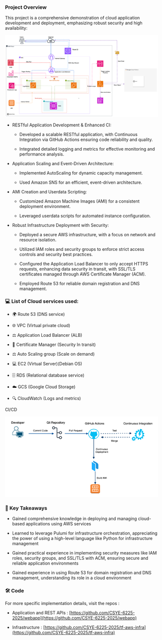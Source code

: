 ### Project Overview

This project is a comprehensive demonstration of cloud application development and deployment, emphasizing robust security and high availability:

![Architecture Diagram](csye6225-full.drawio.png)

*   RESTful Application Development & Enhanced CI:
    
    *   Developed a scalable RESTful application, with Continuous Integration via GitHub Actions ensuring code reliability and quality.
        
    *   Integrated detailed logging and metrics for effective monitoring and performance analysis.
        
*   Application Scaling and Event-Driven Architecture:
    
    *   Implemented AutoScaling for dynamic capacity management.
        
    *   Used Amazon SNS for an efficient, event-driven architecture.
        
*   AMI Creation and Userdata Scripting:
    
    *   Customized Amazon Machine Images (AMI) for a consistent deployment environment.
        
    *   Leveraged userdata scripts for automated instance configuration.
        
*   Robust Infrastructure Deployment with Security:
    
    *   Deployed a secure AWS infrastructure, with a focus on network and resource isolation.
        
    *   Utilized IAM roles and security groups to enforce strict access controls and security best practices.
        
    *   Configured the Application Load Balancer to only accept HTTPS requests, enhancing data security in transit, with SSL/TLS certificates managed through AWS Certificate Manager (ACM).
        
    *   Employed Route 53 for reliable domain registration and DNS management.
        

        

### 💻 List of Cloud services used:

*   🌍 Route 53 (DNS service)
    
*   🌐 VPC (Virtual private cloud)
    
*   ⚖️ Application Load Balancer (ALB)
    
*   🔏 Certificate Manager (Security In transit)
    
*   ⚖️ Auto Scaling group (Scale on demand)
    
*   💻 EC2 (Virtual Server)(Debian OS)
    
*   🗄️ RDS (Relational database service)
    
*   ☁️ GCS (Google Cloud Storage)
    
*   🔍 CloudWatch (Logs and metrics)
    

CI/CD

![CI/CD workflow](cicd.drawio.png)

### 📘 Key Takeaways

*   Gained comprehensive knowledge in deploying and managing cloud-based applications using AWS services
    
*   Learned to leverage Pulumi for infrastructure orchestration, appreciating the power of using a high-level language like Python for infrastructure management
    
*   Gained practical experience in implementing security measures like IAM roles, security groups, and SSL/TLS with ACM, ensuring secure and reliable application environments
    
*   Gained experience in using Route 53 for domain registration and DNS management, understanding its role in a cloud environment
    

### 🛠️ Code

For more specific implementation details, visit the repos :

*   Application and REST APIs : [https://github.com/CSYE-6225-2025/webapp](https://github.com/CSYE-6225-2025/webapp)
    
*   Infrastructure : [https://github.com/CSYE-6225-2025/tf-aws-infra](https://github.com/CSYE-6225-2025/tf-aws-infra)
    
